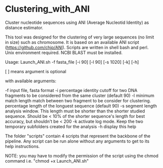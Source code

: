# Clustering_with_ANI
Cluster nucleotide sequences using ANI (Average Nucleotid Identity) as distance estimator.

This tool was designed for the clustering of very large sequences (no limit in size) such as chromosome. It is based on an available ANI script (https://github.com/chjp/ANI). Scripts are written in shell bash and perl. Unix environment required. NCBI BLAST must be installed.

Usage: Launch_ANI.sh -f fasta_file [-i 90] [-l 90] [-s 1020] [-k] [-h]

[ ] means argument is optional

with available arguments:

  -f  input file, fasta format
  -i  percentage identity cutoff for two DNA fragments to be considered from the same cluster (default 90)
  -l  minimum match length match between two fragment to be consider for clustering. percentage length of the longuest sequence (default 90)
  -s  segment length analysis window. This length must be shorter than the shorter studied sequence. Should be < 10% of the shorter sequence's length for best accuracy, but shouldn't be < 200
  -k  activate log mode. Keep the two temporary subfolders created for the analysis
  -h  display this help

The folder "scripts" contain 4 scripts that represent the backbone of the pipeline. Any script can be run alone without any arguments to get to its help instructions.

NOTE: you may have to modify the permission of the script using the chmod command i.e. "chmod +x Launch_ANI.sh"

